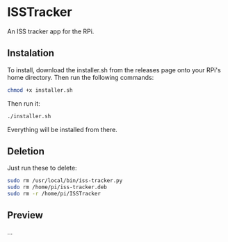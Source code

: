 # ISSTracker
An ISS tracker app for the RPi.
## Instalation
To install, download the installer.sh from the releases page onto your RPi's home directory. Then run the following commands:
```bash
chmod +x installer.sh
```
Then run it:
```bash
./installer.sh
```
Everything will be installed from there.
## Deletion
Just run these to delete:
```bash
sudo rm /usr/local/bin/iss-tracker.py
sudo rm /home/pi/iss-tracker.deb
sudo rm -r /home/pi/ISSTracker
```
## Preview
...
